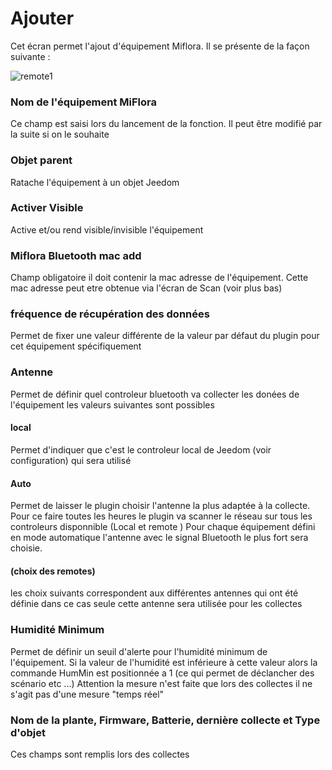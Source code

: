 # Ajouter
Cet écran permet l'ajout d'équipement Miflora. Il se présente de la façon suivante :

![remote1](../images/MiFlora_ajouter.png)

### Nom de l'équipement MiFlora
Ce champ est saisi lors du lancement de la fonction. Il peut être modifié par la suite si on le souhaite 
### Objet parent
Ratache l'équipement à un objet Jeedom
### Activer Visible
Active et/ou rend visible/invisible l'équipement
### Miflora Bluetooth mac add
Champ obligatoire il doit contenir la mac adresse de l'équipement.
Cette mac adresse peut etre obtenue via l'écran de Scan (voir plus bas)
### fréquence de récupération des données 
Permet de fixer une valeur différente de la valeur par défaut du plugin pour cet équipement spécifiquement
### Antenne
Permet de définir quel controleur bluetooth va collecter les donées de l'équipement 
les valeurs suivantes sont possibles
#### local
Permet d'indiquer que c'est le controleur local de Jeedom (voir configuration) qui sera utilisé
#### Auto
Permet de laisser le plugin choisir l'antenne la plus adaptée à la collecte.
Pour ce faire toutes les heures le plugin va scanner le réseau sur tous les controleurs disponnible (Local et remote )
Pour chaque équipement défini en mode automatique l'antenne avec le signal Bluetooth le plus fort sera choisie.
#### (choix des remotes)
les choix suivants correspondent aux différentes antennes qui ont été définie dans ce cas seule cette antenne sera utilisée pour les collectes 
### Humidité Minimum
Permet de définir un seuil d'alerte pour l'humidité minimum de l'équipement.
Si la valeur de l'humidité est inférieure à cette valeur alors la commande HumMin est positionnée a 1 (ce qui permet de déclancher des scénario etc ...)
Attention la mesure n'est faite que lors des collectes il ne s'agit pas d'une mesure "temps réel" 
### Nom de la plante, Firmware, Batterie, dernière collecte et Type d'objet
Ces champs sont remplis lors des collectes 
